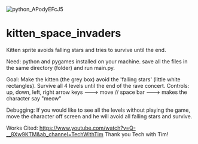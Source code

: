 
![python_APodyEFcJ5](https://github.com/cottoncandydeluxe/kitten_space_invaders/assets/114254829/7034c4f0-4370-4a23-8e28-1be3576025f7)


# kitten_space_invaders
Kitten sprite avoids falling stars and tries to survive until the end. 

Need: python and pygames installed on your machine. 
      save all the files in the same directory (folder) and run main.py.

Goal: Make the kitten (the grey box) avoid the 'falling stars' (little white rectangles). Survive all 4 levels until the end of the rave concert.
Controls: up, down, left, right arrow keys ---> move // 
          space bar ---> makes the character say "meow"     

Debugging: If you would like to see all the levels without playing the game, move the character off screen and he will avoid all falling stars and survive.           


Works Cited: https://www.youtube.com/watch?v=Q-__8Xw9KTM&ab_channel=TechWithTim
Thank you Tech with Tim!
